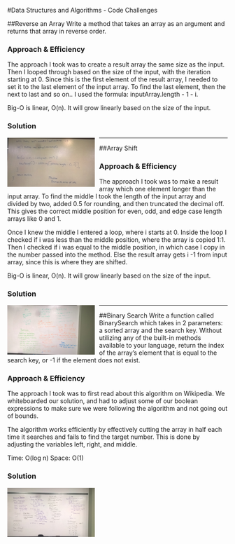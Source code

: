 #Data Structures and Algorithms - Code Challenges


##Reverse an Array
Write a method that takes an array as an argument and returns that array in reverse order.

### Approach & Efficiency
The approach I took was to create a result array the same size as the input.  Then I looped through based on the size of
 the input, with the iteration starting at 0.  Since this is the first element of the result array, I needed to set it 
 to the last element of the input array.  To find the last element, then the next to last and so on.. I used the 
 formula: inputArray.length - 1 - i.

Big-O is linear, O(n).  It will grow linearly based on the size of the input.

### Solution
<img src="assets/ReverseArray.jpg"
     alt="White Board Picture"
     style="float: left; margin-right: 10px; width: 200px;" />
     
________________________________________________________

##Array Shift

### Approach & Efficiency
The approach I took was to make a result array which one element longer than the input array.  To find the middle I took the length of the input array and divided by two, added 0.5 for rounding, and then truncated the decimal off.  This gives the correct middle position for even, odd, and edge case length arrays like 0 and 1.

Once I knew the middle I entered a loop, where i starts at 0.  Inside the loop I checked if i was less than the middle position, where the array is copied 1:1.  Then I checked if i was equal to the middle position, in which case I copy in the number passed into the method.  Else the result array gets i -1 from input array, since this is where they are shifted.

Big-O is linear, O(n).  It will grow linearly based on the size of the input.

### Solution
<img src="assets/ArrayShift.jpg"
     alt="White Board Picture"
     style="float: left; margin-right: 10px; width: 200px;" />

     
 ________________________________________________________
 
 ##Binary Search
 Write a function called BinarySearch which takes in 2 parameters: a sorted array and the search key. Without utilizing any of the built-in methods available to your language, return the index of the array’s element that is equal to the search key, or -1 if the element does not exist.
 
 ### Approach & Efficiency
 The approach I took was to first read about this algorithm on Wikipedia.  We whiteboarded our solution, and had to adjust some of our boolean expressions to make sure we were following the algorithm and not going out of bounds.
 
 The algorithm works efficiently by effectively cutting the array in half each time it searches and fails to find the target number.  This is done by adjusting the variables left, right, and middle.  
 
 Time: O(log n)
 Space: O(1)
 
 ### Solution
 <img src="assets/BinarySearch.jpg"
      alt="White Board Picture"
      style="float: left; margin-right: 10px; width: 200px;" />